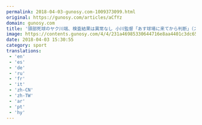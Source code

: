 ```yaml
---
permalink: 2018-04-03-gunosy.com-1009373099.html
original: https://gunosy.com/articles/aCfYz
domain: gunosy.com
title: '頭部死球のヤク川端、検査結果は異常なし 小川監督「あす球場に来てから判断」（スポニチアネックス） - グノシー'
image: https://contents.gunosy.com/4/4/231a46985330644716e8aa4401c3dc65_content.jpg
date: 2018-04-03 15:30:55
category: sport
translations: 
 - 'en'
 - 'es'
 - 'de'
 - 'ru'
 - 'fr'
 - 'it'
 - 'zh-CN'
 - 'zh-TW'
 - 'ar'
 - 'pt'
 - 'hy'
---
```


